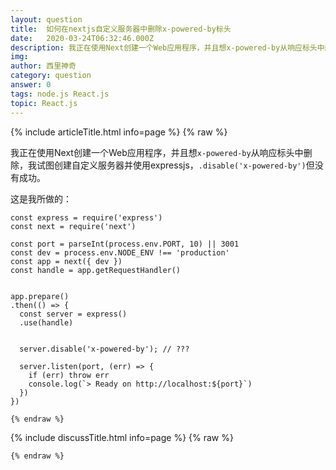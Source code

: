```yaml
---
layout: question
title:  如何在nextjs自定义服务器中删除x-powered-by标头
date:   2020-03-24T06:32:46.000Z
description: 我正在使用Next创建一个Web应用程序，并且想x-powered-by从响应标头中删除，我试图创建自定义服务器并使用expressjs，.disable...
img: 
author: 西里神奇
category: question
answer: 0
tags: node.js React.js
topic: React.js
---
```

<div class="article-root">
  <div class="article">
    {% include articleTitle.html info=page %}
    {% raw %}
    <div class="article-content"><p><font style="vertical-align: inherit;"><font style="vertical-align: inherit;">我正在使用Next创建一个Web应用程序，并且想</font></font><code>x-powered-by</code><font style="vertical-align: inherit;"><font style="vertical-align: inherit;">从响应标头中</font><font style="vertical-align: inherit;">删除</font><font style="vertical-align: inherit;">，我试图创建自定义服务器并使用expressjs，</font></font><code>.disable('x-powered-by')</code><font style="vertical-align: inherit;"><font style="vertical-align: inherit;">但没有成功。</font></font></p>

<p><font style="vertical-align: inherit;"><font style="vertical-align: inherit;">这是我所做的：</font></font></p>

<pre><code>const express = require('express')<font></font>
const next = require('next')<font></font>
<font></font>
const port = parseInt(process.env.PORT, 10) || 3001<font></font>
const dev = process.env.NODE_ENV !== 'production'<font></font>
const app = next({ dev })<font></font>
const handle = app.getRequestHandler()<font></font>
<font></font>
<font></font>
app.prepare()<font></font>
.then(() =&gt; {<font></font>
  const server = express()<font></font>
  .use(handle)<font></font>
<font></font>
<font></font>
  server.disable('x-powered-by'); // ???<font></font>
<font></font>
  server.listen(port, (err) =&gt; {<font></font>
    if (err) throw err<font></font>
    console.log(`&gt; Ready on http://localhost:${port}`)<font></font>
  })<font></font>
})<font></font>
</code></pre></div>
    {% endraw %}
  </div>

  <div class="discuss-wrapper">
    {% include discussTitle.html info=page %}
    {% raw %}
    
    {% endraw %}
  </div>
<div>

